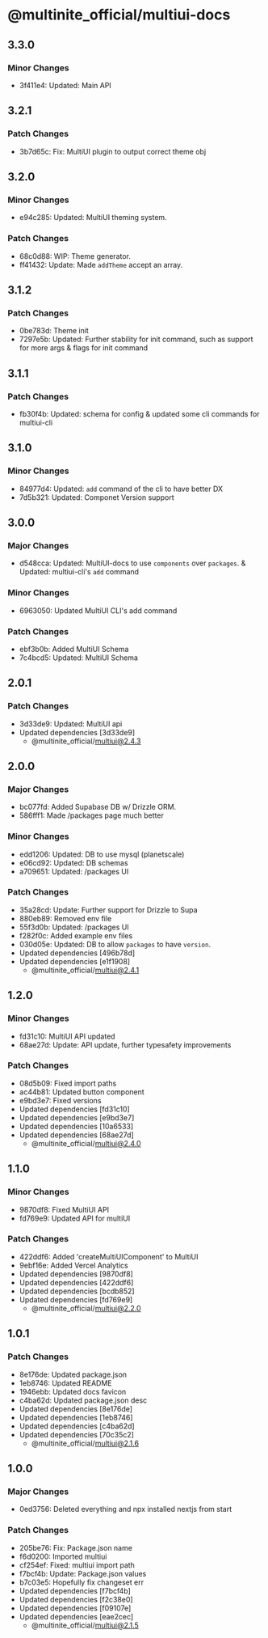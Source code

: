 # @multinite_official/multiui-docs

## 3.3.0

### Minor Changes

- 3f411e4: Updated: Main API

## 3.2.1

### Patch Changes

- 3b7d65c: Fix: MultiUI plugin to output correct theme obj

## 3.2.0

### Minor Changes

- e94c285: Updated: MultiUI theming system.

### Patch Changes

- 68c0d88: WIP: Theme generator.
- ff41432: Update: Made `addTheme` accept an array.

## 3.1.2

### Patch Changes

- 0be783d: Theme init
- 7297e5b: Updated: Further stability for init command, such as support for more args & flags for init command

## 3.1.1

### Patch Changes

- fb30f4b: Updated: schema for config & updated some cli commands for multiui-cli

## 3.1.0

### Minor Changes

- 84977d4: Updated: `add` command of the cli to have better DX
- 7d5b321: Updated: Componet Version support

## 3.0.0

### Major Changes

- d548cca: Updated: MultiUI-docs to use `components` over `packages`. & Updated: multiui-cli's `add` command

### Minor Changes

- 6963050: Updated MultiUI CLI's add command

### Patch Changes

- ebf3b0b: Added MultiUI Schema
- 7c4bcd5: Updated: MultiUI Schema

## 2.0.1

### Patch Changes

- 3d33de9: Updated: MultiUI api
- Updated dependencies [3d33de9]
  - @multinite_official/multiui@2.4.3

## 2.0.0

### Major Changes

- bc077fd: Added Supabase DB w/ Drizzle ORM.
- 586fff1: Made /packages page much better

### Minor Changes

- edd1206: Updated: DB to use mysql (planetscale)
- e06cd92: Updated: DB schemas
- a709651: Updated: /packages UI

### Patch Changes

- 35a28cd: Update: Further support for Drizzle to Supa
- 880eb89: Removed env file
- 55f3d0b: Updated: /packages UI
- f282f0c: Added example env files
- 030d05e: Updated: DB to allow `packages` to have `version`.
- Updated dependencies [496b78d]
- Updated dependencies [e1f1908]
  - @multinite_official/multiui@2.4.1

## 1.2.0

### Minor Changes

- fd31c10: MultiUI API updated
- 68ae27d: Update: API update, further typesafety improvements

### Patch Changes

- 08d5b09: Fixed import paths
- ac44b81: Updated button component
- e9bd3e7: Fixed versions
- Updated dependencies [fd31c10]
- Updated dependencies [e9bd3e7]
- Updated dependencies [10a6533]
- Updated dependencies [68ae27d]
  - @multinite_official/multiui@2.4.0

## 1.1.0

### Minor Changes

- 9870df8: Fixed MultiUI API
- fd769e9: Updated API for multiUI

### Patch Changes

- 422ddf6: Added 'createMultiUIComponent' to MultiUI
- 9ebf16e: Added Vercel Analytics
- Updated dependencies [9870df8]
- Updated dependencies [422ddf6]
- Updated dependencies [bcdb852]
- Updated dependencies [fd769e9]
  - @multinite_official/multiui@2.2.0

## 1.0.1

### Patch Changes

- 8e176de: Updated package.json
- 1eb8746: Updated README
- 1946ebb: Updated docs favicon
- c4ba62d: Updated package.json desc
- Updated dependencies [8e176de]
- Updated dependencies [1eb8746]
- Updated dependencies [c4ba62d]
- Updated dependencies [70c35c2]
  - @multinite_official/multiui@2.1.6

## 1.0.0

### Major Changes

- 0ed3756: Deleted everything and npx installed nextjs from start

### Patch Changes

- 205be76: Fix: Package.json name
- f6d0200: Imported multiui
- cf254ef: Fixed: multiui import path
- f7bcf4b: Update: Package.json values
- b7c03e5: Hopefully fix changeset err
- Updated dependencies [f7bcf4b]
- Updated dependencies [f2c38e0]
- Updated dependencies [f09107e]
- Updated dependencies [eae2cec]
  - @multinite_official/multiui@2.1.5

